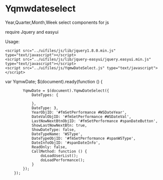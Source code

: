 # Yqmwdateselect
Year,Quarter,Month,Week select components for js


require Jquery and easyui

Usage:

    <script src="../uifiles/js/lib/jquery1.8.0.min.js" type="text/javascript"></script>
    <script src="../uifiles/js/lib/jquery-easyui/jquery.easyui.min.js" type="text/javascript"></script> 
    <script src="../uifiles/js/YqmwDateSelect.js" type="text/javascript"></script>
    
var YqmwDate;
        $(document).ready(function () {

            YqmwDate = $(document).YqmwDateSelect({
                DateTypes: {
             
                },
                DateType: 3,
                YearObjID: '#fmSetPerformance #WSDateYear',
                DateValObjID: '#fmSetPerformance #WSDateVal',
                LastNowNextBtnObjID: '#fmSetPerformance #spanDateButton',
                ShowLastNowNextBtn: true,
                ShowDateType: false,
                DateTypeName: 'WSType',
                DateTypeObjID: '#fmSetPerformance #spanWSType',
                DateInfoObjID: '#spanDateInfo',
                ReadOnly: false,
                CallMethod: function () {
                    doLoadUserList();
                    doLoadPerformance();
                }
            });
        });
